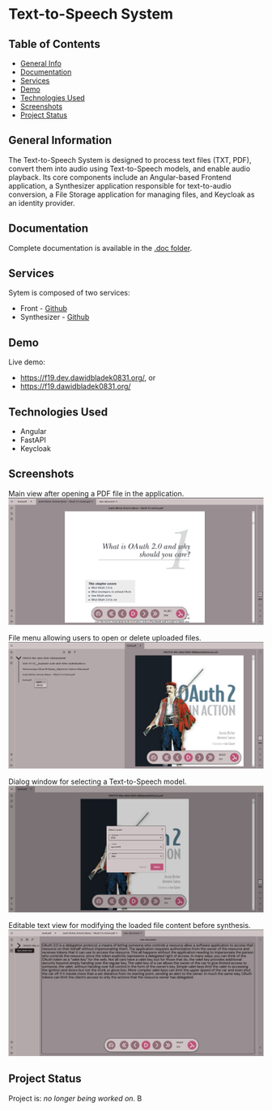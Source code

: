 # Text-to-Speech System

## Table of Contents
* [General Info](#general-information)
* [Documentation](#documentation)
* [Services](#services)
* [Demo](#demo)
* [Technologies Used](#technologies-used)
* [Screenshots](#screenshots)
* [Project Status](#project-status)


## General Information
The Text-to-Speech System is designed to process text files (TXT, PDF), convert them into audio using Text-to-Speech models, and enable audio playback. Its core components include an Angular-based Frontend application, a Synthesizer application responsible for text-to-audio conversion, a File Storage application for managing files, and Keycloak as an identity provider.

## Documentation
Complete documentation is available in the [.doc folder](./.doc/doc.md).

## Services
Sytem is composed of two services:
- Front - [Github](https://github.com/dawidbladek0831/f19-front)
- Synthesizer - [Github](https://github.com/dawidbladek0831/f19-synthesizer)

## Demo
Live demo:
- https://f19.dev.dawidbladek0831.org/, or
- https://f19.dawidbladek0831.org/

## Technologies Used
- Angular
- FastAPI
- Keycloak

## Screenshots
Main view after opening a PDF file in the application.
![Example screenshot](./.doc/readme/openedFile.png)


File menu allowing users to open or delete uploaded files.
![Example screenshot](./.doc/readme/openedSavedFile.png)

Dialog window for selecting a Text-to-Speech model.
![Example screenshot](./.doc/readme/selectModel.png)

Editable text view for modifying the loaded file content before synthesis.
![Example screenshot](./.doc/readme/editableForm.png)

## Project Status
Project is: _no longer being worked on_. B